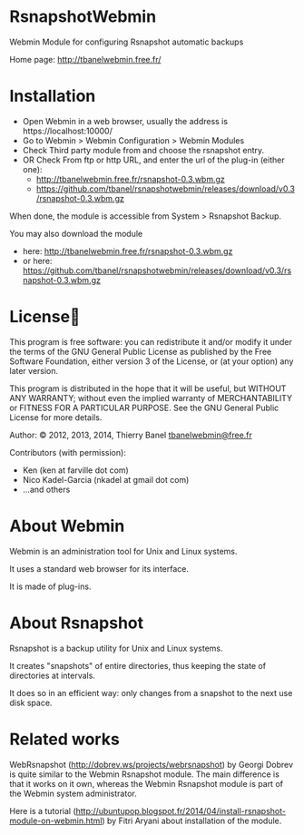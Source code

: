 RsnapshotWebmin
===============

Webmin Module for configuring Rsnapshot automatic backups

Home page: http://tbanelwebmin.free.fr/

Installation
============

- Open Webmin in a web browser, usually the address is https://localhost:10000/
- Go to Webmin > Webmin Configuration > Webmin Modules
- Check Third party module from and choose the rsnapshot entry.
- OR Check From ftp or http URL,
  and enter the url of the plug-in (either one):
  - http://tbanelwebmin.free.fr/rsnapshot-0.3.wbm.gz
  - https://github.com/tbanel/rsnapshotwebmin/releases/download/v0.3/rsnapshot-0.3.wbm.gz

When done, the module is accessible from System > Rsnapshot Backup.

You may also download the module
- here: http://tbanelwebmin.free.fr/rsnapshot-0.3.wbm.gz
- or here: https://github.com/tbanel/rsnapshotwebmin/releases/download/v0.3/rsnapshot-0.3.wbm.gz

License
=======

This program is free software: you can redistribute it and/or modify
it under the terms of the GNU General Public License as published by
the Free Software Foundation, either version 3 of the License, or (at
your option) any later version.

This program is distributed in the hope that it will be useful, but
WITHOUT ANY WARRANTY; without even the implied warranty of
MERCHANTABILITY or FITNESS FOR A PARTICULAR PURPOSE. See the GNU
General Public License for more details.

Author: © 2012, 2013, 2014, Thierry Banel <tbanelwebmin@free.fr>

Contributors (with permission):
  - Ken (ken at farville dot com)
  - Nico Kadel-Garcia (nkadel at gmail dot com)
  - ...and others

About Webmin
============

Webmin is an administration tool for Unix and Linux systems. 

It uses a standard web browser for its interface. 

It is made of plug-ins.

About Rsnapshot
===============

Rsnapshot is a backup utility for Unix and Linux systems. 

It creates "snapshots" of entire directories, thus keeping the state
of directories at intervals.

It does so in an efficient way: only changes from a snapshot to the
next use disk space.

Related works
=============

WebRsnapshot (http://dobrev.ws/projects/webrsnapshot) by Georgi Dobrev
is quite similar to the Webmin Rsnapshot module.
The main difference is that it works on it own, whereas the
Webmin Rsnapshot module is part of the Webmin system administrator.

Here is a tutorial
(http://ubuntupop.blogspot.fr/2014/04/install-rsnapshot-module-on-webmin.html)
by Fitri Aryani about installation of the module.

